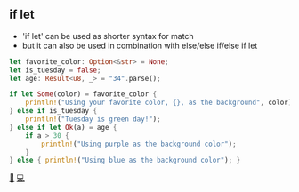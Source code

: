 ## if let

* 'if let' can be used as shorter syntax for match
* but it can also be used in combination with else/else if/else if let

```rust
let favorite_color: Option<&str> = None;
let is_tuesday = false;
let age: Result<u8, _> = "34".parse();

if let Some(color) = favorite_color {
    println!("Using your favorite color, {}, as the background", color);
} else if is_tuesday {
    println!("Tuesday is green day!");
} else if let Ok(a) = age {
    if a > 30 {
        println!("Using purple as the background color");
    }
} else { println!("Using blue as the background color"); }
```

[📒](https://doc.rust-lang.org/book/ch18-01-all-the-places-for-patterns.html#conditional-if-let-expressions)
[💻](https://play.rust-lang.org/?version=stable&mode=debug&edition=2018&gist=557976e1b544c5e34e59eb09dc7348f6)